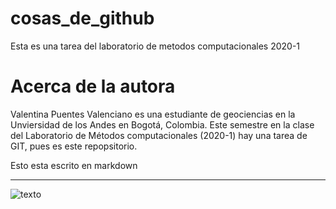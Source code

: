 # cosas_de_github
Esta es una tarea del laboratorio de metodos computacionales 2020-1

# Acerca de la autora 
Valentina Puentes Valenciano es una estudiante de geociencias en la Unviersidad de los Andes en Bogotá, Colombia. Este semestre en la clase del Laboratorio de Métodos computacionales (2020-1) hay una tarea de GIT, pues es este repopsitorio. 

Esto esta escrito en markdown 
_____________________________

![texto](https://www.nasa.gov/content/goddard/what-did-hubble-see-on-your-birthday)
